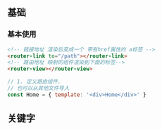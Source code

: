 ## 基础

### 基本使用

```html
<!-- 链接地址 渲染后变成一个 带有href属性的 a标签 -->
<router-link to="/path"></router-link>
<!-- 路由地址 映射的组件渲染到下面的标签-->
<router-view></router-view>
```

```js
// 1. 定义路由组件.
// 也可以从其他文件导入
const Home = { template: '<div>Home</div>' }

```

## 关键字


